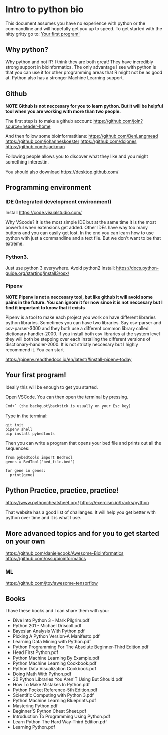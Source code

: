 # Intro to python bio

This document assumes you have no experience with python or the commandline and will hopefully get you up to speed. To get started with the nitty gritty go to: [Your first program!](#your-first-program!)

## Why python?

Why python and not R? I think they are both great! They have incredibly strong support in bioinformatics. The only advantage I see with python is that you can use it for other programming areas that R might not be as good at. Python also has a stronger Machine Learning support.

## Github

__NOTE Github is not neccesary for you to learn python. But it will be helpful tool when you are working with more than two people.__

The first step is to make a github account: https://github.com/join?source=header-home

And then follow some bioinformatitians:
https://github.com/BenLangmead
https://github.com/johanneskoester
https://github.com/dcjones
https://github.com/sjackman

Following people allows you to  discover what they like and you might something interestin.

You should also download https://desktop.github.com/


## Programming environment

### IDE (Integrated development environment)

Install https://code.visualstudio.com/

Why VScode? It is the most simple IDE but at the same time it is the most powerful when extensions get added. Other IDEs have way too many buttons and you can easily get lost. In the end you can learn how to use python with just a commandline and a text file. But we don't want to be that extreme.

### Python3.

Just use python 3 everywhere. Avoid python2
Install: https://docs.python-guide.org/starting/install3/osx/

### Pipenv

__NOTE Pipenv is not a neccesary tool, but like github it will avoid some pains in the future. You can ignore it for now since it is not neccesary but I find it important to know that it exists__

Pipenv is a tool to make each project you work on have different libraries python libraries. Sometimes you can have two libraries. Say csv-parser and csv-parser-3000 and they both use a different common library called dictionary-handler-2000. If you install both csv libraries at the system level they will both be stepping over each installing the different versions of disctionary-handler-2000. It is not strictly neccesary but I highly recommend it. You can start

https://pipenv.readthedocs.io/en/latest/#install-pipenv-today

## Your first program!

Ideally this will be enough to get you started.

Open VSCode. You can then open the terminal by pressing.

```
Cmd+` (the backquot\backtick is usually on your Esc key)
```

Type in the terminal:

```
git init
pipenv shell
pip install pybedtools
```

Then you can write a program that opens your bed file and prints out all the sequences:

```
from pybedtools import BedTool
genes = BedTool('bed_file.bed')

for gene in genes:
  print(gene)
```

## Python Practice, practice, practice!

https://www.pythoncheatsheet.org/
https://exercism.io/tracks/python

That website has a good list of challanges. It will help you get better with python over time and it is what I use.

## More advanced topics and for you to get started on your own

https://github.com/danielecook/Awesome-Bioinformatics
https://github.com/ossu/bioinformatics

### ML
https://github.com/jtoy/awesome-tensorflow

## Books 

I have these books and I can share them with you:

 - Dive Into Python 3 - Mark Pilgrim.pdf
 - Python 201 - Michael Driscoll.pdf
 - Bayesian Analysis With Python.pdf
 - Picking A Python Version-A Manifesto.pdf
 - Learning Data Mining with Python.pdf
 - Python Programming For The Absolute Beginner-Third Edition.pdf
 - Head First Python.pdf
 - Python Machine Learning By Example.pdf
 - Python Machine Learning Cookbook.pdf
 - Python Data Visualization Cookbook.pdf
 - Doing Math With Python.pdf
 - 20 Python Libraries You Aren'T Using But Should.pdf
 - How To Make Mistakes In Python.pdf
 - Python Pocket Reference-5th Edition.pdf
 - Scientific Computing with Python 3.pdf
 - Python Machine Learning Blueprints.pdf
 - Mastering Python.pdf
 - Beginner'S Python Cheat Sheet.pdf
 - Introduction To Programming Using Python.pdf
 - Learn Python The Hard Way-Third Edition.pdf
 - Learning Python.pdf
